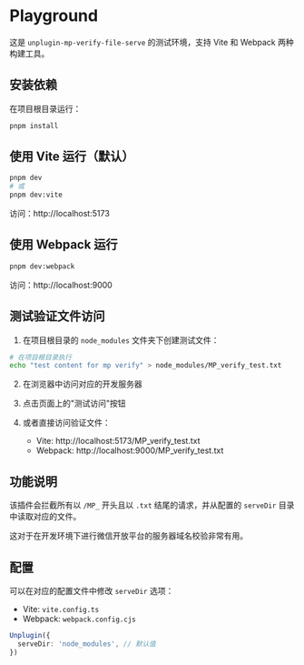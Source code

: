 # Playground

这是 `unplugin-mp-verify-file-serve` 的测试环境，支持 Vite 和 Webpack 两种构建工具。

## 安装依赖

在项目根目录运行：

```bash
pnpm install
```

## 使用 Vite 运行（默认）

```bash
pnpm dev
# 或
pnpm dev:vite
```

访问：http://localhost:5173

## 使用 Webpack 运行

```bash
pnpm dev:webpack
```

访问：http://localhost:9000

## 测试验证文件访问

1. 在项目根目录的 `node_modules` 文件夹下创建测试文件：

```bash
# 在项目根目录执行
echo "test content for mp verify" > node_modules/MP_verify_test.txt
```

2. 在浏览器中访问对应的开发服务器

3. 点击页面上的"测试访问"按钮

4. 或者直接访问验证文件：
   - Vite: http://localhost:5173/MP_verify_test.txt
   - Webpack: http://localhost:9000/MP_verify_test.txt

## 功能说明

该插件会拦截所有以 `/MP_` 开头且以 `.txt` 结尾的请求，并从配置的 `serveDir` 目录中读取对应的文件。

这对于在开发环境下进行微信开放平台的服务器域名校验非常有用。

## 配置

可以在对应的配置文件中修改 `serveDir` 选项：

- Vite: `vite.config.ts`
- Webpack: `webpack.config.cjs`

```typescript
Unplugin({
  serveDir: 'node_modules', // 默认值
})
```
